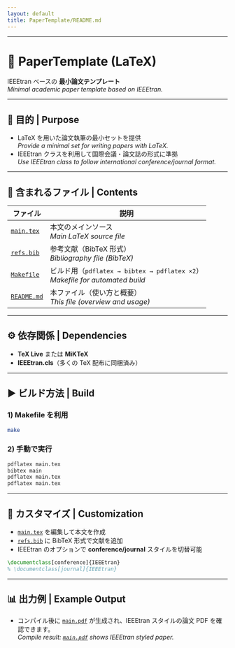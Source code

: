 ```yaml
---
layout: default
title: PaperTemplate/README.md
---
```


---

# 📄 PaperTemplate (LaTeX)

IEEEtran ベースの **最小論文テンプレート**  
*Minimal academic paper template based on IEEEtran.*

---

## 🎯 目的 | Purpose
- LaTeX を用いた論文執筆の最小セットを提供  
  *Provide a minimal set for writing papers with LaTeX.*  
- IEEEtran クラスを利用して国際会議・論文誌の形式に準拠  
  *Use IEEEtran class to follow international conference/journal format.*  

---

## 📂 含まれるファイル | Contents

| ファイル | 説明 |
|---|---|
| [`main.tex`](./main.tex)   | 本文のメインソース<br>*Main LaTeX source file* |
| [`refs.bib`](./refs.bib)   | 参考文献（BibTeX 形式）<br>*Bibliography file (BibTeX)* |
| [`Makefile`](./Makefile)   | ビルド用（`pdflatex → bibtex → pdflatex ×2`）<br>*Makefile for automated build* |
| [`README.md`](./README.md) | 本ファイル（使い方と概要）<br>*This file (overview and usage)* |

---

## ⚙️ 依存関係 | Dependencies
- **TeX Live** または **MiKTeX**  
- **IEEEtran.cls**（多くの TeX 配布に同梱済み）

---

## ▶️ ビルド方法 | Build

### 1) Makefile を利用
```bash
make
```

### 2) 手動で実行
```bash
pdflatex main.tex
bibtex main
pdflatex main.tex
pdflatex main.tex
```

---

## 📝 カスタマイズ | Customization
- [`main.tex`](./main.tex) を編集して本文を作成  
- [`refs.bib`](./refs.bib) に BibTeX 形式で文献を追加  
- IEEEtran のオプションで **conference/journal** スタイルを切替可能  

```latex
\documentclass[conference]{IEEEtran}
% \documentclass[journal]{IEEEtran}
```

---

## 📊 出力例 | Example Output
- コンパイル後に [`main.pdf`](./main.pdf) が生成され、IEEEtran スタイルの論文 PDF を確認できます。  
  *Compile result: [`main.pdf`](./main.pdf) shows IEEEtran styled paper.*
